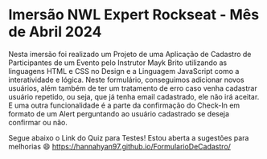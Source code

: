 # Imersão NWL Expert Rockseat - Mês de Abril 2024

Nesta imersão foi realizado um Projeto de uma Aplicação de Cadastro de Participantes de um Evento pelo Instrutor Mayk Brito utilizando as linguagens HTML e CSS no Design e a Linguagem JavaScript como a interatividade e lógica. Neste formulário, 
conseguimos adicionar novos usuários, além também de ter um tratamento de erro caso venha cadastrar usuário repetido, ou seja, que já tenha email cadastrado, ele não irá aceitar. E uma outra funcionalidade é a parte da confirmação do Check-In 
em formato de um Alert perguntando ao usuário cadastrado se deseja confirmar ou não. 

Segue abaixo o Link do Quiz para Testes! Estou aberta a sugestões para melhorias 😄
https://hannahyan97.github.io/FormularioDeCadastro/ 

